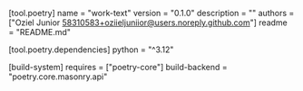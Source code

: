 [tool.poetry]
name = "work-text"
version = "0.1.0"
description = ""
authors = ["Oziel Junior  <58310583+oziieljuniior@users.noreply.github.com>"]
readme = "README.md"

[tool.poetry.dependencies]
python = "^3.12"


[build-system]
requires = ["poetry-core"]
build-backend = "poetry.core.masonry.api"
